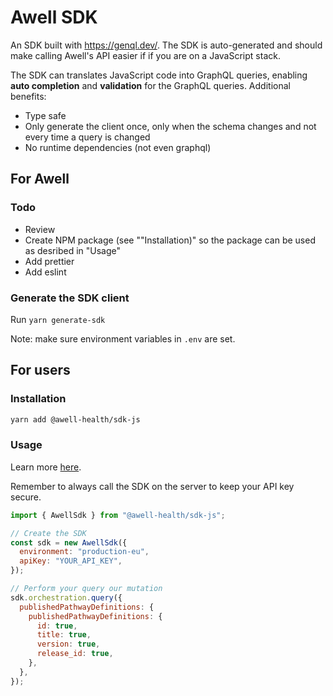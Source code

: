 # Awell SDK

An SDK built with https://genql.dev/. The SDK is auto-generated and should make calling Awell's API easier if if you are on a JavaScript stack.

The SDK can translates JavaScript code into GraphQL queries, enabling **auto completion** and **validation** for the GraphQL queries. Additional benefits:

- Type safe
- Only generate the client once, only when the schema changes and not every time a query is changed
- No runtime dependencies (not even graphql)

## For Awell

### Todo

- Review
- Create NPM package (see ""Installation)" so the package can be used as desribed in "Usage"
- Add prettier
- Add eslint

### Generate the SDK client

Run `yarn generate-sdk`

Note: make sure environment variables in `.env` are set.

## For users

### Installation

```bash
yarn add @awell-health/sdk-js
```

### Usage

Learn more [here](https://genql.dev/docs).

Remember to always call the SDK on the server to keep your API key secure.

```javascript
import { AwellSdk } from "@awell-health/sdk-js";

// Create the SDK
const sdk = new AwellSdk({
  environment: "production-eu",
  apiKey: "YOUR_API_KEY",
});

// Perform your query our mutation
sdk.orchestration.query({
  publishedPathwayDefinitions: {
    publishedPathwayDefinitions: {
      id: true,
      title: true,
      version: true,
      release_id: true,
    },
  },
});
```
